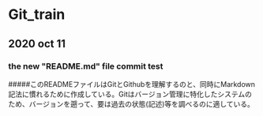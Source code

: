 # Git_train

## 2020 oct 11
### the new "README.md" file commit test

#####このREADMEファイルはGitとGithubを理解するのと、同時にMarkdown記法に慣れるために作成している。Gitはバージョン管理に特化したシステムのため、バージョンを遡って、要は過去の状態(記述)等を調べるのに適している。
